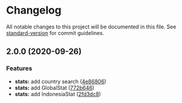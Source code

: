 # Changelog

All notable changes to this project will be documented in this file. See [standard-version](https://github.com/conventional-changelog/standard-version) for commit guidelines.

## 2.0.0 (2020-09-26)


### Features

* **stats:** add country search ([4e86806](https://github.com/gatsbyjs/gatsby-starter-default/commit/4e86806f54dfd6cd323f15c387872750e251334f))
* **stats:** add GlobalStat ([772b646](https://github.com/gatsbyjs/gatsby-starter-default/commit/772b64663bfa5b723b9f1173a3cd011517e5841d))
* **stats:** add IndonesiaStat ([2fd3dc8](https://github.com/gatsbyjs/gatsby-starter-default/commit/2fd3dc8b346b162b208fd02c68c8a4eab8648100))
